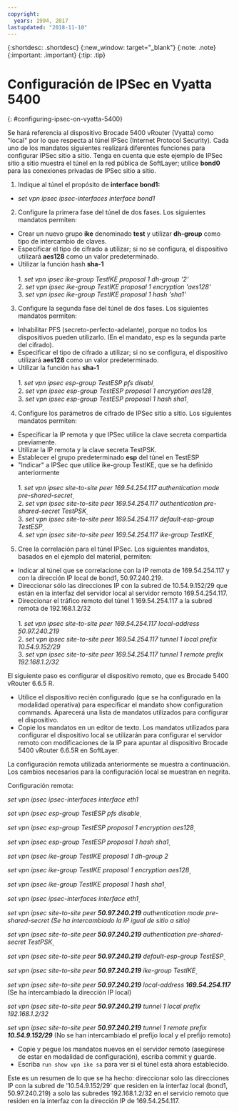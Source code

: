 ```yaml
---
copyright:
  years: 1994, 2017
lastupdated: "2018-11-10"
---
```


{:shortdesc: .shortdesc}
{:new_window: target="_blank"}
{:note: .note}
{:important: .important}
{:tip: .tip}

# Configuración de IPSec en Vyatta 5400
{: #configuring-ipsec-on-vyatta-5400}

Se hará referencia al dispositivo Brocade 5400 vRouter (Vyatta) como "local" por lo que respecta al túnel IPSec (Internet Protocol Security). Cada uno de los mandatos siguientes realizará diferentes funciones para configurar IPSec sitio a sitio. Tenga en cuenta que este ejemplo de IPSec sitio a sitio muestra el túnel en la red pública de SoftLayer; utilice **bond0** para las conexiones privadas de IPSec sitio a sitio.

1. Indique al túnel el propósito de **interface bond1:**

  * *set vpn ipsec ipsec-interfaces interface bond1*

2. Configure la primera fase del túnel de dos fases. Los siguientes mandatos permiten:

  * Crear un nuevo grupo **ike** denominado **test** y utilizar **dh-group** como tipo de intercambio de claves.
  * Especificar el tipo de cifrado a utilizar; si no se configura, el dispositivo utilizará **aes128** como un valor predeterminado.
  * Utilizar la función hash **sha-1**<br/><br/>
  1\. *set vpn ipsec ike-group TestIKE proposal 1 dh-group '2'*<br/>
  2\. *set vpn ipsec ike-group TestIKE proposal 1 encryption 'aes128'*<br/>
  3\. *set vpn ipsec ike-group TestIKE proposal 1 hash 'sha1'*<br/>

3. Configure la segunda fase del túnel de dos fases. Los siguientes mandatos permiten:

  * Inhabilitar PFS (secreto-perfecto-adelante), porque no todos los dispositivos pueden utilizarlo. (En el mandato, esp es la segunda parte del cifrado).
  * Especificar el tipo de cifrado a utilizar; si no se configura, el dispositivo utilizará **aes128** como un valor predeterminado.
  * Utilizar la función `has` **sha-1**<br/><br/>
  1\. *set vpn ipsec esp-group TestESP pfs disabl۪*<br/>
  2\. *set vpn ipsec esp-group TestESP proposal 1 encryption aes128۪*<br/>
  3\. *set vpn ipsec esp-group TestESP proposal 1 hash sha1۪*<br/>

4. Configure los parámetros de cifrado de IPSec sitio a sitio. Los siguientes mandatos permiten:

  * Especificar la IP remota y que IPSec utilice la clave secreta compartida previamente.
  * Utilizar la IP remota y la clave secreta TestPSK.
  * Establecer el grupo predeterminado **esp** del túnel en TestESP
  * "Indicar" a IPSec que utilice ike-group TestIKE, que se ha definido anteriormente<br/><br/>
  1\. *set vpn ipsec site-to-site peer 169.54.254.117 authentication mode pre-shared-secret۪*<br/>
  2\. *set vpn ipsec site-to-site peer 169.54.254.117 authentication pre-shared-secret TestPSK۪*<br/>
  3\. *set vpn ipsec site-to-site peer 169.54.254.117 default-esp-group TestESP۪*<br/>
  4\. *set vpn ipsec site-to-site peer 169.54.254.117 ike-group TestIKE۪*<br/>

5. Cree la correlación para el túnel IPSec. Los siguientes mandatos, basados en el ejemplo del material, permiten:

  * Indicar al túnel que se correlacione con la IP remota de 169.54.254.117 y con la dirección IP local de bond1, 50.97.240.219.
  * Direccionar sólo las direcciones IP con la subred de 10.54.9.152/29 que están en la interfaz del servidor local al servidor remoto 169.54.254.117.
  * Direccionar el tráfico remoto del túnel 1 169.54.254.117 a la subred remota de 192.168.1.2/32<br/><br/>
  1\. *set vpn ipsec site-to-site peer 169.54.254.117 local-address ۪50.97.240.219*<br/>
  2\. *set vpn ipsec site-to-site peer 169.54.254.117 tunnel 1 local prefix 10.54.9.152/29*<br/>
  3\. *set vpn ipsec site-to-site peer 169.54.254.117 tunnel 1 remote prefix 192.168.1.2/32*<br/>

El siguiente paso es configurar el dispositivo remoto, que es Brocade 5400 vRouter 6.6.5 R.

  * Utilice el dispositivo recién configurado (que se ha configurado en la modalidad operativa) para especificar el mandato show configuration commands. Aparecerá una lista de mandatos utilizados para configurar el dispositivo.
  * Copie los mandatos en un editor de texto. Los mandatos utilizados para configurar el dispositivo local se utilizarán para configurar el servidor remoto con modificaciones de la IP para apuntar al dispositivo Brocade 5400 vRouter 6.6.5R en SoftLayer.

La configuración remota utilizada anteriormente se muestra a continuación. Los cambios necesarios para la configuración local se muestran en negrita.

Configuración remota:

*set vpn ipsec ipsec-interfaces interface eth1*

*set vpn ipsec esp-group TestESP pfs disable۪*

*set vpn ipsec esp-group TestESP proposal 1 encryption aes128۪*

*set vpn ipsec esp-group TestESP proposal 1 hash sha1۪*

*set vpn ipsec ike-group TestIKE proposal 1 dh-group 2*

*set vpn ipsec ike-group TestIKE proposal 1 encryption aes128۪*

*set vpn ipsec ike-group TestIKE proposal 1 hash sha1۪*

*set vpn ipsec ipsec-interfaces interface eth1۪*

*set vpn ipsec site-to-site peer **50.97.240.219** authentication mode pre-shared-secret (Se ha intercambiado la IP igual de sitio a sitio)*

*set vpn ipsec site-to-site peer **50.97.240.219** authentication pre-shared-secret TestPSK۪*

*set vpn ipsec site-to-site peer **50.97.240.219** default-esp-group TestESP۪*

*set vpn ipsec site-to-site peer **50.97.240.219** ike-group TestIKE۪*

*set vpn ipsec site-to-site peer **50.97.240.219** local-address **169.54.254.117*** (Se ha intercambiado la dirección IP local)

*set vpn ipsec site-to-site peer **50.97.240.219** tunnel 1 local prefix 192.168.1.2/32*

*set vpn ipsec site-to-site peer **50.97.240.219** tunnel 1 remote prefix **10.54.9.152/29*** (No se han intercambiado el prefijo local y el prefijo remoto)

* Copie y pegue los mandatos nuevos en el servidor remoto (asegúrese de estar en modalidad de configuración), escriba commit y guarde.
* Escriba `run show vpn ike sa` para ver si el túnel está ahora establecido.

Este es un resumen de lo que se ha hecho: direccionar solo las direcciones IP con la subred de '10.54.9.152/29' que residen en la interfaz local (bond1, 50.97.240.219) a solo las subredes 192.168.1.2/32 en el servicio remoto que residen en la interfaz con la dirección IP de 169.54.254.117.
